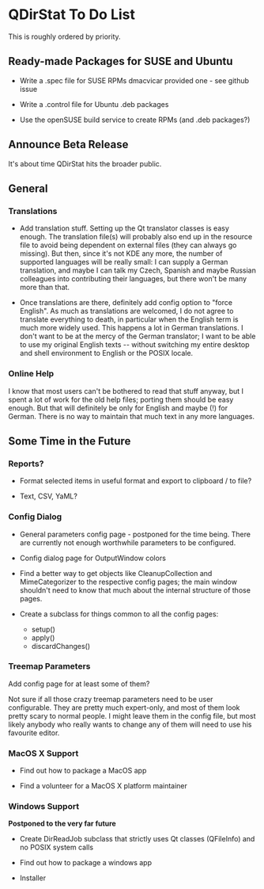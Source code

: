 # QDirStat To Do List

This is roughly ordered by priority.


## Ready-made Packages for SUSE and Ubuntu

- Write a .spec file for SUSE RPMs
  dmacvicar provided one - see github issue

- Write a .control file for Ubuntu .deb packages

- Use the openSUSE build service to create RPMs (and .deb packages?)


## Announce Beta Release

It's about time QDirStat hits the broader public.


## General

### Translations

- Add translation stuff. Setting up the Qt translator classes is easy
  enough. The translation file(s) will probably also end up in the resource
  file to avoid being dependent on external files (they can always go
  missing). But then, since it's not KDE any more, the number of supported
  languages will be really small: I can supply a German translation, and maybe
  I can talk my Czech, Spanish and maybe Russian colleagues into contributing
  their languages, but there won't be many more than that.

- Once translations are there, definitely add config option to "force English".
  As much as translations are welcomed, I do not agree to translate everything
  to death, in particular when the English term is much more widely used. This
  happens a lot in German translations. I don't want to be at the mercy of the
  German translator; I want to be able to use my original English texts --
  without switching my entire desktop and shell environment to English or the
  POSIX locale.



### Online Help

I know that most users can't be bothered to read that stuff anyway, but I spent
a lot of work for the old help files; porting them should be easy enough. But
that will definitely be only for English and maybe (!)  for German. There is no
way to maintain that much text in any more languages.


## Some Time in the Future

### Reports?

- Format selected items in useful format and export to clipboard / to file?

- Text, CSV, YaML?


### Config Dialog


- General parameters config page - postponed for the time being. There are
  currently not enough worthwhile parameters to be configured.

- Config dialog page for OutputWindow colors

- Find a better way to get objects like CleanupCollection and MimeCategorizer
  to the respective config pages; the main window shouldn't need to know that
  much about the internal structure of those pages.

- Create a subclass for things common to all the config pages:
  - setup()
  - apply()
  - discardChanges()



### Treemap Parameters

Add config page for at least some of them?

Not sure if all those crazy treemap parameters need to be user configurable.
They are pretty much expert-only, and most of them look pretty scary to normal
people. I might leave them in the config file, but most likely anybody who
really wants to change any of them will need to use his favourite editor.



### MacOS X Support

- Find out how to package a MacOS app

- Find a volunteer for a MacOS X platform maintainer


### Windows Support

**Postponed to the very far future**

- Create DirReadJob subclass that strictly uses Qt classes (QFileInfo) and no
  POSIX system calls

- Find out how to package a windows app

- Installer

